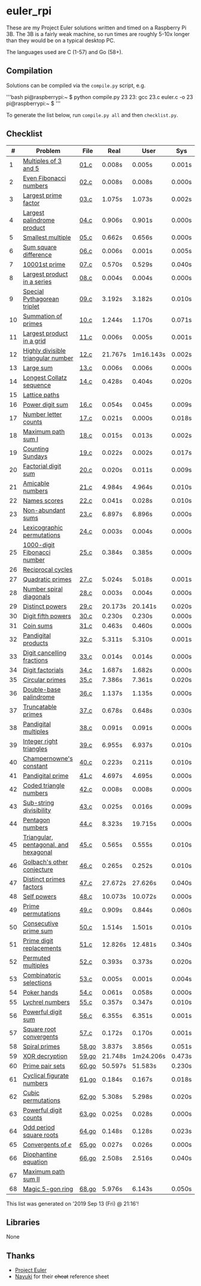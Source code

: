 # euler_rpi
These are my Project Euler solutions written and timed on a Raspberry Pi 3B. The 3B is a fairly weak machine, so run times are roughly 5-10x longer than they would be on a typical desktop PC.

The languages used are C (1-57) and Go (58+).

## Compilation
Solutions can be compiled via the `compile.py` script, e.g.

'''bash
pi@raspberrypi:~ $ python compile.py 23
23:	gcc 23.c euler.c -o 23
pi@raspberrypi:~ $
'''

To generate the list below, run `compile.py all` and then `checklist.py`.

## Checklist
&#35; | Problem | File | Real | User | Sys
----- | --------| ---- | ---- | ---- | ---
1 | [Multiples of 3 and 5](https://projecteuler.net/problem=1) | [01.c](https://github.com/serope/euler_rpi/blob/master/c/01.c) | 0.008s | 0.005s | 0.001s
2 | [Even Fibonacci numbers](https://projecteuler.net/problem=2) | [02.c](https://github.com/serope/euler_rpi/blob/master/c/02.c) | 0.008s | 0.008s | 0.000s
3 | [Largest prime factor](https://projecteuler.net/problem=3) | [03.c](https://github.com/serope/euler_rpi/blob/master/c/03.c) | 1.075s | 1.073s | 0.002s
4 | [Largest palindrome product](https://projecteuler.net/problem=4) | [04.c](https://github.com/serope/euler_rpi/blob/master/c/04.c) | 0.906s | 0.901s | 0.000s
5 | [Smallest multiple](https://projecteuler.net/problem=5) | [05.c](https://github.com/serope/euler_rpi/blob/master/c/05.c) | 0.662s | 0.656s | 0.000s
6 | [Sum square difference](https://projecteuler.net/problem=6) | [06.c](https://github.com/serope/euler_rpi/blob/master/c/06.c) | 0.006s | 0.001s | 0.005s
7 | [10001st prime](https://projecteuler.net/problem=7) | [07.c](https://github.com/serope/euler_rpi/blob/master/c/07.c) | 0.570s | 0.529s | 0.040s
8 | [Largest product in a series](https://projecteuler.net/problem=8) | [08.c](https://github.com/serope/euler_rpi/blob/master/c/08.c) | 0.004s | 0.004s | 0.000s
9 | [Special Pythagorean triplet](https://projecteuler.net/problem=9) | [09.c](https://github.com/serope/euler_rpi/blob/master/c/09.c) | 3.192s | 3.182s | 0.010s
10 | [Summation of primes](https://projecteuler.net/problem=10) | [10.c](https://github.com/serope/euler_rpi/blob/master/c/10.c) | 1.244s | 1.170s | 0.071s
11 | [Largest product in a grid](https://projecteuler.net/problem=11) | [11.c](https://github.com/serope/euler_rpi/blob/master/c/11.c) | 0.006s | 0.005s | 0.001s
12 | [Highly divisible triangular number](https://projecteuler.net/problem=12) | [12.c](https://github.com/serope/euler_rpi/blob/master/c/12.c) | 21.767s | 1m16.143s | 0.002s
13 | [Large sum](https://projecteuler.net/problem=13) | [13.c](https://github.com/serope/euler_rpi/blob/master/c/13.c) | 0.006s | 0.006s | 0.000s
14 | [Longest Collatz sequence](https://projecteuler.net/problem=14) | [14.c](https://github.com/serope/euler_rpi/blob/master/c/14.c) | 0.428s | 0.404s | 0.020s
15 | [Lattice paths](https://projecteuler.net/problem=15) | | | |
16 | [Power digit sum](https://projecteuler.net/problem=16) | [16.c](https://github.com/serope/euler_rpi/blob/master/c/16.c) | 0.054s | 0.045s | 0.009s
17 | [Number letter counts](https://projecteuler.net/problem=17) | [17.c](https://github.com/serope/euler_rpi/blob/master/c/17.c) | 0.021s | 0.000s | 0.018s
18 | [Maximum path sum I](https://projecteuler.net/problem=18) | [18.c](https://github.com/serope/euler_rpi/blob/master/c/18.c) | 0.015s | 0.013s | 0.002s
19 | [Counting Sundays](https://projecteuler.net/problem=19) | [19.c](https://github.com/serope/euler_rpi/blob/master/c/19.c) | 0.022s | 0.002s | 0.017s
20 | [Factorial digit sum](https://projecteuler.net/problem=20) | [20.c](https://github.com/serope/euler_rpi/blob/master/c/20.c) | 0.020s | 0.011s | 0.009s
21 | [Amicable numbers](https://projecteuler.net/problem=21) | [21.c](https://github.com/serope/euler_rpi/blob/master/c/21.c) | 4.984s | 4.964s | 0.010s
22 | [Names scores](https://projecteuler.net/problem=22) | [22.c](https://github.com/serope/euler_rpi/blob/master/c/22.c) | 0.041s | 0.028s | 0.010s
23 | [Non-abundant sums](https://projecteuler.net/problem=23) | [23.c](https://github.com/serope/euler_rpi/blob/master/c/23.c) | 6.897s | 6.896s | 0.000s
24 | [Lexicographic permutations](https://projecteuler.net/problem=24) | [24.c](https://github.com/serope/euler_rpi/blob/master/c/24.c) | 0.003s | 0.004s | 0.000s
25 | [1000-digit Fibonacci number](https://projecteuler.net/problem=25) | [25.c](https://github.com/serope/euler_rpi/blob/master/c/25.c) | 0.384s | 0.385s | 0.000s
26 | [Reciprocal cycles](https://projecteuler.net/problem=26) | | | |
27 | [Quadratic primes](https://projecteuler.net/problem=27) | [27.c](https://github.com/serope/euler_rpi/blob/master/c/27.c) | 5.024s | 5.018s | 0.001s
28 | [Number spiral diagonals](https://projecteuler.net/problem=28) | [28.c](https://github.com/serope/euler_rpi/blob/master/c/28.c) | 0.003s | 0.004s | 0.000s
29 | [Distinct powers](https://projecteuler.net/problem=29) | [29.c](https://github.com/serope/euler_rpi/blob/master/c/29.c) | 20.173s | 20.141s | 0.020s
30 | [Digit fifth powers](https://projecteuler.net/problem=30) | [30.c](https://github.com/serope/euler_rpi/blob/master/c/30.c) | 0.230s | 0.230s | 0.000s
31 | [Coin sums](https://projecteuler.net/problem=31) | [31.c](https://github.com/serope/euler_rpi/blob/master/c/31.c) | 0.463s | 0.460s | 0.000s
32 | [Pandigital products](https://projecteuler.net/problem=32) | [32.c](https://github.com/serope/euler_rpi/blob/master/c/32.c) | 5.311s | 5.310s | 0.001s
33 | [Digit cancelling fractions](https://projecteuler.net/problem=33) | [33.c](https://github.com/serope/euler_rpi/blob/master/c/33.c) | 0.014s | 0.014s | 0.000s
34 | [Digit factorials](https://projecteuler.net/problem=34) | [34.c](https://github.com/serope/euler_rpi/blob/master/c/34.c) | 1.687s | 1.682s | 0.000s
35 | [Circular primes](https://projecteuler.net/problem=35) | [35.c](https://github.com/serope/euler_rpi/blob/master/c/35.c) | 7.386s | 7.361s | 0.020s
36 | [Double-base palindrome](https://projecteuler.net/problem=36) | [36.c](https://github.com/serope/euler_rpi/blob/master/c/36.c) | 1.137s | 1.135s | 0.000s
37 | [Truncatable primes](https://projecteuler.net/problem=37) | [37.c](https://github.com/serope/euler_rpi/blob/master/c/37.c) | 0.678s | 0.648s | 0.030s
38 | [Pandigital multiples](https://projecteuler.net/problem=38) | [38.c](https://github.com/serope/euler_rpi/blob/master/c/38.c) | 0.091s | 0.091s | 0.000s
39 | [Integer right triangles](https://projecteuler.net/problem=39) | [39.c](https://github.com/serope/euler_rpi/blob/master/c/39.c) | 6.955s | 6.937s | 0.010s
40 | [Champernowne's constant](https://projecteuler.net/problem=40) | [40.c](https://github.com/serope/euler_rpi/blob/master/c/40.c) | 0.223s | 0.211s | 0.010s
41 | [Pandigital prime](https://projecteuler.net/problem=41) | [41.c](https://github.com/serope/euler_rpi/blob/master/c/41.c) | 4.697s | 4.695s | 0.000s
42 | [Coded triangle numbers](https://projecteuler.net/problem=42) | [42.c](https://github.com/serope/euler_rpi/blob/master/c/42.c) | 0.008s | 0.008s | 0.000s
43 | [Sub-string divisibility](https://projecteuler.net/problem=43) | [43.c](https://github.com/serope/euler_rpi/blob/master/c/43.c) | 0.025s | 0.016s | 0.009s
44 | [Pentagon numbers](https://projecteuler.net/problem=44) | [44.c](https://github.com/serope/euler_rpi/blob/master/c/44.c) | 8.323s | 19.715s | 0.000s
45 | [Triangular, pentagonal, and hexagonal](https://projecteuler.net/problem=45) | [45.c](https://github.com/serope/euler_rpi/blob/master/c/45.c) | 0.565s | 0.555s | 0.010s
46 | [Golbach's other conjecture](https://projecteuler.net/problem=46) | [46.c](https://github.com/serope/euler_rpi/blob/master/c/46.c) | 0.265s | 0.252s | 0.010s
47 | [Distinct primes factors](https://projecteuler.net/problem=47) | [47.c](https://github.com/serope/euler_rpi/blob/master/c/47.c) | 27.672s | 27.626s | 0.040s
48 | [Self powers](https://projecteuler.net/problem=48) | [48.c](https://github.com/serope/euler_rpi/blob/master/c/48.c) | 10.073s | 10.072s | 0.000s
49 | [Prime permutations](https://projecteuler.net/problem=49) | [49.c](https://github.com/serope/euler_rpi/blob/master/c/49.c) | 0.909s | 0.844s | 0.060s
50 | [Consecutive prime sum](https://projecteuler.net/problem=50) | [50.c](https://github.com/serope/euler_rpi/blob/master/c/50.c) | 1.514s | 1.501s | 0.010s
51 | [Prime digit replacements](https://projecteuler.net/problem=51) | [51.c](https://github.com/serope/euler_rpi/blob/master/c/51.c) | 12.826s | 12.481s | 0.340s
52 | [Permuted multiples](https://projecteuler.net/problem=52) | [52.c](https://github.com/serope/euler_rpi/blob/master/c/52.c) | 0.393s | 0.373s | 0.020s
53 | [Combinatoric selections](https://projecteuler.net/problem=53) | [53.c](https://github.com/serope/euler_rpi/blob/master/c/53.c) | 0.005s | 0.001s | 0.004s
54 | [Poker hands](https://projecteuler.net/problem=54) | [54.c](https://github.com/serope/euler_rpi/blob/master/c/54.c) | 0.061s | 0.058s | 0.000s
55 | [Lychrel numbers](https://projecteuler.net/problem=55) | [55.c](https://github.com/serope/euler_rpi/blob/master/c/55.c) | 0.357s | 0.347s | 0.010s
56 | [Powerful digit sum](https://projecteuler.net/problem=56) | [56.c](https://github.com/serope/euler_rpi/blob/master/c/56.c) | 6.355s | 6.351s | 0.001s
57 | [Square root convergents](https://projecteuler.net/problem=57) | [57.c](https://github.com/serope/euler_rpi/blob/master/c/57.c) | 0.172s | 0.170s | 0.001s
58 | [Spiral primes](https://projecteuler.net/problem=58) | [58.go](https://github.com/serope/euler_rpi/blob/master/go/58.go) | 3.837s | 3.856s | 0.051s
59 | [XOR decryption](https://projecteuler.net/problem=59) | [59.go](https://github.com/serope/euler_rpi/blob/master/go/59.go) | 21.748s | 1m24.206s | 0.473s
60 | [Prime pair sets](https://projecteuler.net/problem=60) | [60.go](https://github.com/serope/euler_rpi/blob/master/go/60.go) | 50.597s | 51.583s | 0.230s
61 | [Cyclical figurate numbers](https://projecteuler.net/problem=61) | [61.go](https://github.com/serope/euler_rpi/blob/master/go/61.go) | 0.184s | 0.167s | 0.018s
62 | [Cubic permutations](https://projecteuler.net/problem=62) | [62.go](https://github.com/serope/euler_rpi/blob/master/go/62.go) | 5.308s | 5.298s | 0.020s
63 | [Powerful digit counts](https://projecteuler.net/problem=63) | [63.go](https://github.com/serope/euler_rpi/blob/master/go/63.go) | 0.025s | 0.028s | 0.000s
64 | [Odd period square roots](https://projecteuler.net/problem=64) | [64.go](https://github.com/serope/euler_rpi/blob/master/go/64.go) | 0.148s | 0.128s | 0.023s
65 | [Convergents of *e*](https://projecteuler.net/problem=65) | [65.go](https://github.com/serope/euler_rpi/blob/master/go/65.go) | 0.027s | 0.026s | 0.000s
66 | [Diophantine equation](https://projecteuler.net/problem=66) | [66.go](https://github.com/serope/euler_rpi/blob/master/go/66.go) | 2.508s | 2.516s | 0.040s
67 | [Maximum path sum II](https://projecteuler.net/problem=67) | | | |
68 | [Magic 5-gon ring](https://projecteuler.net/problem=68) | [68.go](https://github.com/serope/euler_rpi/blob/master/go/68.go) | 5.976s | 6.143s | 0.050s


This list was generated on '2019 Sep 13 (Fri) @ 21:16'!

## Libraries
None

## Thanks
* [Project Euler](https://projecteuler.net)
* [Nayuki](https://github.com/nayuki/Project-Euler-solutions/blob/master/Answers.txt) for their ~~cheat~~ reference sheet
